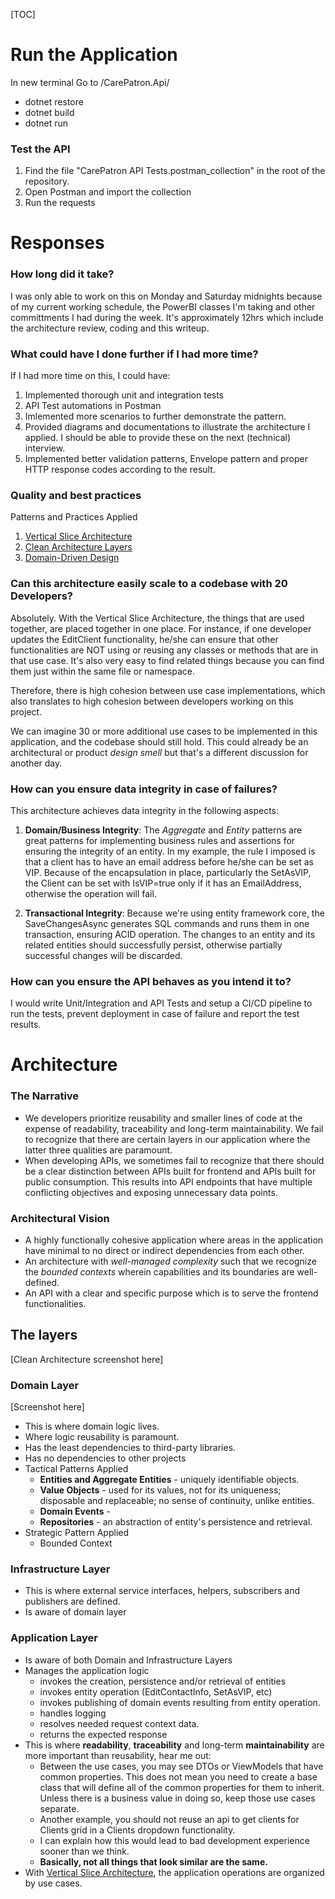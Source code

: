 [TOC]

# Run the Application
In new terminal Go to /CarePatron.Api/
- dotnet restore
- dotnet build
- dotnet run

### Test the API
1. Find the file "CarePatron API Tests.postman_collection" in the root of the repository.
2. Open Postman and import the collection
2. Run the requests

# Responses

### How long did it take? 
I was only able to work on this on Monday and Saturday midnights because of my current working schedule, the PowerBI classes I'm taking and other committments I had during the week. It's approximately 12hrs which include the architecture review, coding and this writeup.

### What could have I done further if I had more time?

If I had more time on this, I could have:
1. Implemented thorough unit and integration tests
2. API Test automations in Postman
3. Imlemented more scenarios to further demonstrate the pattern.
4. Provided diagrams and documentations to illustrate the architecture I applied. I should be able to provide these on the next (technical) interview.
5. Implemented better validation patterns, Envelope pattern and proper HTTP response codes according to the result.

### Quality and best practices
Patterns and Practices Applied
1. [Vertical Slice Architecture](https://www.jimmybogard.com/vertical-slice-architecture/)
2. [Clean Architecture Layers](https://blog.cleancoder.com/uncle-bob/2012/08/13/the-clean-architecture.html)
3. [Domain-Driven Design](https://martinfowler.com/bliki/DomainDrivenDesign.html)

### Can this architecture easily scale to a codebase with 20 Developers?
Absolutely. With the Vertical Slice Architecture, the things that are used together, are placed together in one place. For instance, if one developer updates the EditClient functionality, he/she can ensure that other functionalities are NOT using or reusing any classes or methods that are in that use case. It's also very easy to find related things because you can find them just within the same file or namespace.

Therefore, there is high cohesion between use case implementations, which also translates to high cohesion between developers working on this project.

We can imagine 30 or more additional use cases to be implemented in this application, and the codebase should still hold. This could already be an architectural or product *design  smell* but that's a different discussion for another day.


### How can you ensure data integrity in case of failures?
This architecture achieves data integrity in the following aspects:

1. **Domain/Business Integrity**: The *Aggregate* and *Entity* patterns are great patterns for implementing business rules and assertions for ensuring the integrity of an entity. In my example, the rule I imposed is that a client has to have an email address before he/she can be set as VIP. Because of the encapsulation in place, particularly the SetAsVIP, the Client can be set with IsVIP=true only if it has an EmailAddress, otherwise the operation will fail.

2. **Transactional Integrity**: Because we're using entity framework core, the SaveChangesAsync generates SQL commands and runs them in one transaction, ensuring ACID operation. The changes to an entity and its related entities should successfully persist, otherwise partially successful changes will be discarded.

### How can you ensure the API behaves as you intend it to?
I would write Unit/Integration and API Tests and setup a CI/CD pipeline to run the tests, prevent deployment in case of failure and report the test results.

# Architecture

### The Narrative
- We developers prioritize reusability and smaller lines of code at the expense of readability, traceability and long-term maintainability. We fail to recognize that there are certain layers in our application where the latter three qualities are paramount.
- When developing APIs, we sometimes fail to recognize that there should be a clear distinction between APIs built for frontend and APIs built for public consumption. This results into API endpoints that have multiple conflicting objectives and exposing unnecessary data points.

### Architectural Vision
- A highly functionally cohesive application where areas in the application have minimal to no direct or indirect dependencies from each other.
- An architecture with *well-managed complexity* such that we recognize the *bounded contexts* wherein capabilities and its boundaries are well-defined.
- An API with a clear and specific purpose which is to serve the frontend functionalities.

## The layers
[Clean Architecture screenshot here]

### Domain Layer

[Screenshot here]

- This is where domain logic lives.
- Where logic reusability is paramount.
- Has the least dependencies to third-party libraries.
- Has no dependencies to other projects
- Tactical Patterns Applied
    - **Entities and Aggregate Entities** - uniquely identifiable objects.
    - **Value Objects** - used for its values, not for its uniqueness; disposable and replaceable; no sense of continuity, unlike entities.
    - **Domain Events** - 
    - **Repositories** - an abstraction of entity's persistence and retrieval.
- Strategic Pattern Applied
    - Bounded Context


### Infrastructure Layer
- This is where external service interfaces, helpers, subscribers and publishers are defined.
- Is aware of domain layer

### Application Layer
- Is aware of both Domain and Infrastructure Layers
- Manages the application logic
    - invokes the creation, persistence and/or retrieval of entities
    - invokes entity operation (EditContactInfo, SetAsVIP, etc)
    - invokes publishing of domain events resulting from entity operation.
    - handles logging
    - resolves needed request context data.
    - returns the expected response
- This is where **readability**, **traceability** and long-term **maintainability** are more important than reusability, hear me out:
    - Between the use cases, you may see DTOs or ViewModels that have common properties. This does not mean you need to create a base class that will define all of the common properties for them to inherit. Unless there is a business value in doing so, keep those use cases separate.
    - Another example, you should not reuse an api to get clients for Clients grid in a Clients dropdown functionality.
    - I can explain how this would lead to bad development experience sooner than we think.
    - **Basically, not all things that look similar are the same.**
- With [Vertical Slice Architecture](https://www.jimmybogard.com/vertical-slice-architecture/), the application operations are organized by use cases.